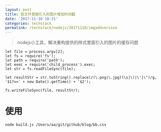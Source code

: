 ```yaml
---
layout: post
title: 给文件里面引入的图片增加时间戳
date: '2017-11-10 18:31'
categories: techstack
permalink: /techstack/nodejs/20171110/imgaddversion
---
```


> nodejs小工具，解决重构提供的样式里面引入的图片的缓存问题

```
let file = process.argv[2];
let fs = require('fs');
let path = require('path');
let exec = require('child_process').exec;
let str = fs.readFileSync(file);

let resultStr = str.toString().replace(/(\.png|\.jpg)(\s|\)|\'|\")/g, '$1?v=' + new Date().getTime() + '$2');

fs.writeFileSync(file, resultStr);
```

# 使用

`node build.js /Users/aa/git/github/blog/bb.css`
